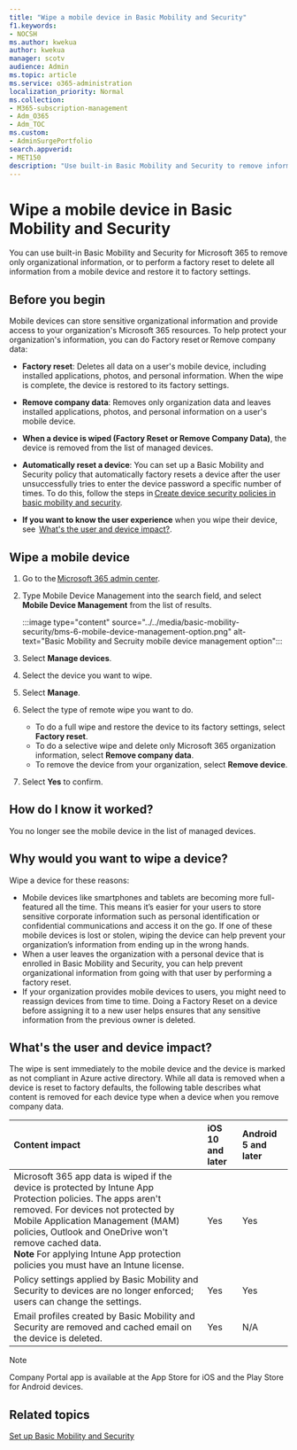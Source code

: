 ```yaml
---
title: "Wipe a mobile device in Basic Mobility and Security"
f1.keywords:
- NOCSH
ms.author: kwekua
author: kwekua
manager: scotv
audience: Admin
ms.topic: article
ms.service: o365-administration
localization_priority: Normal
ms.collection: 
- M365-subscription-management
- Adm_O365
- Adm_TOC
ms.custom:
- AdminSurgePortfolio
search.appverid:
- MET150
description: "Use built-in Basic Mobility and Security to remove information from enrolled devices."
---
```


# Wipe a mobile device in Basic Mobility and Security

You can use built-in Basic Mobility and Security for Microsoft 365 to remove only organizational information, or to perform a factory reset to delete all information from a mobile device and restore it to factory settings.

## Before you begin

Mobile devices can store sensitive organizational information and provide access to your organization's Microsoft 365 resources. To help protect your organization's information, you can do Factory reset or Remove company data:

- **Factory reset**: Deletes all data on a user's mobile device, including installed applications, photos, and personal information. When the wipe is complete, the device is restored to its factory settings.

- **Remove company data**: Removes only organization data and leaves installed applications, photos, and personal information on a user's mobile device.

- **When a device is wiped (Factory Reset or Remove Company Data)**, the device is removed from the list of managed devices.
    
- **Automatically reset a device**: You can set up a Basic Mobility and Security policy that automatically factory resets a device after the user unsuccessfully tries to enter the device password a specific number of times. To do this, follow the steps in [Create device security policies in basic mobility and security](create-device-security-policies.md).
    
- **If you want to know the user experience** when you wipe their device, see  [What's the user and device impact?](#whats-the-user-and-device-impact).

## Wipe a mobile device

1. Go to the [Microsoft 365 admin center](../../admin/admin-overview/about-the-admin-center.md).

2. Type Mobile Device Management into the search field, and select **Mobile Device Management** from the list of results.

    :::image type="content" source="../../media/basic-mobility-security/bms-6-mobile-device-management-option.png" alt-text="Basic Mobility and Secruity mobile device management option":::

3. Select **Manage devices**.

4. Select the device you want to wipe.

5. Select **Manage**.

6. Select the type of remote wipe you want to do.

    - To do a full wipe and restore the device to its factory settings, select **Factory reset**.
    - To do a selective wipe and delete only Microsoft 365 organization information, select **Remove company data**.
    - To remove the device from your organization, select **Remove device**.

7. Select **Yes** to confirm.

## How do I know it worked?

You no longer see the mobile device in the list of managed devices.

## Why would you want to wipe a device?

Wipe a device for these reasons:

- Mobile devices like smartphones and tablets are becoming more full-featured all the time. This means it’s easier for your users to store sensitive corporate information such as personal identification or confidential communications and access it on the go. If one of these mobile devices is lost or stolen, wiping the device can help prevent your organization’s information from ending up in the wrong hands.
- When a user leaves the organization with a personal device that is enrolled in Basic Mobility and Security, you can help prevent organizational information from going with that user by performing a factory reset.
- If your organization provides mobile devices to users, you might need to reassign devices from time to time. Doing a Factory Reset on a device before assigning it to a new user helps ensures that any sensitive information from the previous owner is deleted.

## What's the user and device impact?

The wipe is sent immediately to the mobile device and the device is marked as not compliant in Azure active directory. While all data is removed when a device is reset to factory defaults, the following table describes what content is removed for each device type when a device when you remove company data.

|**Content impact**|**iOS 10 and later**|**Android 5 and later**|
|:-----|:-----|:-----|
|Microsoft 365 app data is wiped if the device is protected by Intune App Protection policies. The apps aren't removed. For devices not protected by Mobile Application Management (MAM) policies, Outlook and OneDrive won't remove cached data.<br/>**Note** For applying Intune App protection policies you must have an Intune license.|Yes|Yes|
|Policy settings applied by Basic Mobility and Security to devices are no longer enforced; users can change the settings.|Yes|Yes|
|Email profiles created by Basic Mobility and Security are removed and cached email on the device is deleted.|Yes|N/A|
>[!NOTE]
>Company Portal app is available at the App Store for iOS and the Play Store for Android devices.

## Related topics

[Set up Basic Mobility and Security](set-up.md)
